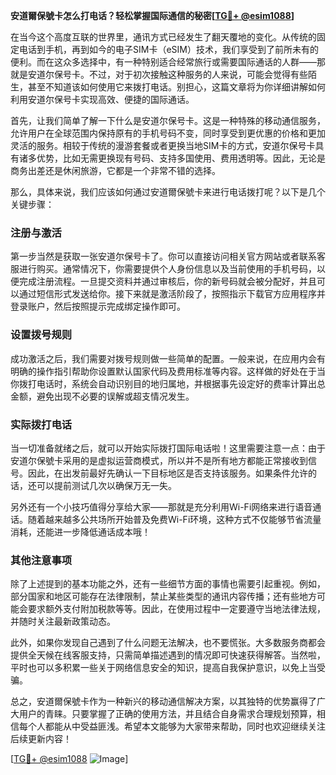 **安道爾保號卡怎么打电话？轻松掌握国际通信的秘密[[TG💪+ @esim1088](https://t.me/s/esim1088)]**

在当今这个高度互联的世界里，通讯方式已经发生了翻天覆地的变化。从传统的固定电话到手机，再到如今的电子SIM卡（eSIM）技术，我们享受到了前所未有的便利。而在这众多选择中，有一种特别适合经常旅行或需要国际通话的人群——那就是安道尔保号卡。不过，对于初次接触这种服务的人来说，可能会觉得有些陌生，甚至不知道该如何使用它来拨打电话。别担心，这篇文章将为你详细讲解如何利用安道尔保号卡实现高效、便捷的国际通话。

首先，让我们简单了解一下什么是安道尔保号卡。这是一种特殊的移动通信服务，允许用户在全球范围内保持原有的手机号码不变，同时享受到更优惠的价格和更加灵活的服务。相较于传统的漫游套餐或者更换当地SIM卡的方式，安道尔保号卡具有诸多优势，比如无需更换现有号码、支持多国使用、费用透明等。因此，无论是商务出差还是休闲旅游，它都是一个非常不错的选择。

那么，具体来说，我们应该如何通过安道爾保號卡来进行电话拨打呢？以下是几个关键步骤：

### 注册与激活

第一步当然是获取一张安道尔保号卡了。你可以直接访问相关官方网站或者联系客服进行购买。通常情况下，你需要提供个人身份信息以及当前使用的手机号码，以便完成注册流程。一旦提交资料并通过审核后，你的新号码就会被分配好，并且可以通过短信形式发送给你。接下来就是激活阶段了，按照指示下载官方应用程序并登录账户，然后按照提示完成绑定操作即可。

### 设置拨号规则

成功激活之后，我们需要对拨号规则做一些简单的配置。一般来说，在应用内会有明确的操作指引帮助你设置默认国家代码及费用标准等内容。这样做的好处在于当你拨打电话时，系统会自动识别目的地归属地，并根据事先设定好的费率计算出总金额，避免出现不必要的误解或超支情况发生。

### 实际拨打电话

当一切准备就绪之后，就可以开始实际拨打国际电话啦！这里需要注意一点：由于安道尔保號卡采用的是虚拟运营商模式，所以并不是所有地方都能正常接收到信号。因此，在出发前最好先确认一下目标地区是否支持该服务。如果条件允许的话，还可以提前测试几次以确保万无一失。

另外还有一个小技巧值得分享给大家——那就是充分利用Wi-Fi网络来进行语音通话。随着越来越多公共场所开始普及免费Wi-Fi环境，这种方式不仅能够节省流量消耗，还能进一步降低通话成本哦！

### 其他注意事项

除了上述提到的基本功能之外，还有一些细节方面的事情也需要引起重视。例如，部分国家和地区可能存在法律限制，禁止某些类型的通讯内容传播；还有些地方可能会要求额外支付附加税款等等。因此，在使用过程中一定要遵守当地法律法规，并随时关注最新政策动态。

此外，如果你发现自己遇到了什么问题无法解决，也不要慌张。大多数服务商都会提供全天候在线客服支持，只需简单描述遇到的情况即可快速获得解答。当然啦，平时也可以多积累一些关于网络信息安全的知识，提高自我保护意识，以免上当受骗。

总之，安道爾保號卡作为一种新兴的移动通信解决方案，以其独特的优势赢得了广大用户的青睐。只要掌握了正确的使用方法，并且结合自身需求合理规划预算，相信每个人都能从中受益匪浅。希望本文能够为大家带来帮助，同时也欢迎继续关注后续更新内容！

[[TG💪+ @esim1088](https://t.me/s/esim1088) ![Image](https://i.postimg.cc/4NQfJmqS/Snipaste-2025-05-13-00-14-12.png)]